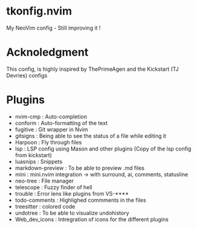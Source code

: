 # tkonfig.nvim
My NeoVim config - Still improving it !

# Acknoledgment
This config, is highly inspired by ThePrimeAgen and the Kickstart (TJ Devries) configs

# Plugins
- nvim-cmp : Auto-completion 
- conform : Auto-formatting of the text 
- fugitive : Git wrapper in Nvim 
- gitsigns : Being able to see the status of a file while editing it 
- Harpoon : Fly through files
- lsp : LSP config using Mason and other plugins (Copy of the lsp config from kickstart)
- luasnips : Snippets
- markdown-preview : To be able to preview .md files
- mini : mini.nvim integration -> with surround, ai, comments, statusline
- neo-tree : File manager
- telescope : Fuzzy finder of hell
- trouble : Error lens like plugins from VS-\*\*\*\* 
- todo-comments : Highlighed commments in the files
- treesitter : colored code
- undotree : To be able to visualize undohistory
- Web_dev_icons : Intregration of icons for the different plugins
 
